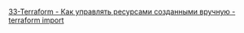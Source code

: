 [33-Terraform - Как управлять ресурсами созданными вручную - terraform import
](https://www.youtube.com/watch?v=gK-BRNGzfwU&list=PLg5SS_4L6LYujWDTYb-Zbofdl44Jxb2l8&index=36)